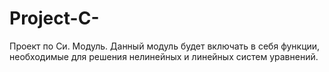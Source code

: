 # Project-C-
Проект по Си. Модуль.
Данный модуль будет включать в себя функции, необходимые для решения нелинейных и линейных систем уравнений.
